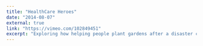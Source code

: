 ```yaml
---
title: "HealthCare Heroes"
date: "2014-08-07"
external: true
link: "https://vimeo.com/102849451"
excerpt: "Exploring how helping people plant gardens after a disaster can make you one of the #HealthCareHeroes."
---
```

